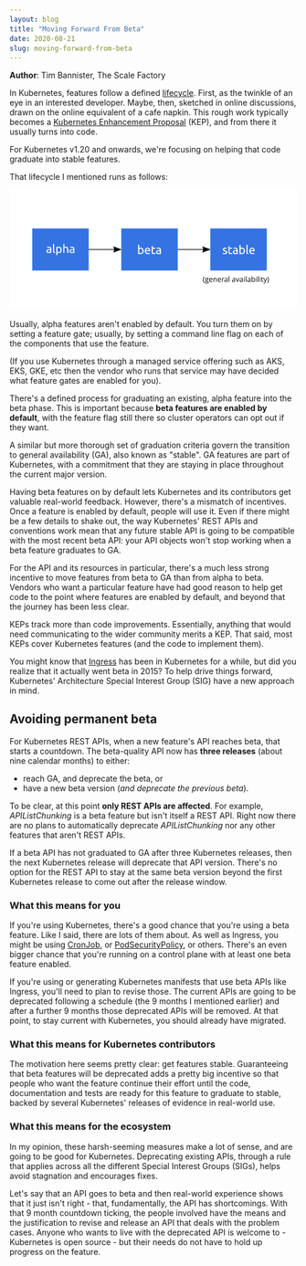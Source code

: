 ```yaml
---
layout: blog
title: "Moving Forward From Beta"
date: 2020-08-21
slug: moving-forward-from-beta
---
```


**Author**: Tim Bannister, The Scale Factory

In Kubernetes, features follow a defined
[lifecycle](/docs/reference/command-line-tools-reference/feature-gates/#feature-stages).
First, as the twinkle of an eye in an interested developer. Maybe, then,
sketched in online discussions, drawn on the online equivalent of a cafe
napkin. This rough work typically becomes a
[Kubernetes Enhancement Proposal](https://github.com/kubernetes/enhancements/blob/master/keps/0001-kubernetes-enhancement-proposal-process.md#kubernetes-enhancement-proposal-process) (KEP), and
from there it usually turns into code.

For Kubernetes v1.20 and onwards, we're focusing on helping that code
graduate into stable features.

That lifecycle I mentioned runs as follows:

![Alpha → Beta → General Availability](feature_stages.svg)

Usually, alpha features aren't enabled by default. You turn them on by setting a feature
gate; usually, by setting a command line flag on each of the components that use the
feature.

(If you use Kubernetes through a managed service offering such as AKS, EKS, GKE, etc then
the vendor who runs that service may have decided what feature gates are enabled for you).

There's a defined process for graduating an existing, alpha feature into the beta phase.
This is important because **beta features are enabled by default**, with the feature flag still
there so cluster operators can opt out if they want.

A similar but more thorough set of graduation criteria govern the transition to general
availability (GA), also known as "stable". GA features are part of Kubernetes, with a
commitment that they are staying in place throughout the current major version.

Having beta features on by default lets Kubernetes and its contributors get valuable
real-world feedback. However, there's a mismatch of incentives. Once a feature is enabled
by default, people will use it. Even if there might be a few details to shake out,
the way Kubernetes' REST APIs and conventions work mean that any future stable API is going
to be compatible with the most recent beta API: your API objects won't stop working when
a beta feature graduates to GA.

For the API and its resources in particular, there's a much less strong incentive to move
features from beta to GA than from alpha to beta. Vendors who want a particular feature
have had good reason to help get code to the point where features are enabled by default,
and beyond that the journey has been less clear.

KEPs track more than code improvements. Essentially, anything that would need
communicating to the wider community merits a KEP. That said, most KEPs cover
Kubernetes features (and the code to implement them).

You might know that [Ingress](/docs/concepts/services-networking/ingress/)
has been in Kubernetes for a while, but did you realize that it actually went beta in 2015? To help
drive things forward, Kubernetes' Architecture Special Interest Group (SIG) have a new approach in
mind.

## Avoiding permanent beta

For Kubernetes REST APIs, when a new feature's API reaches beta, that starts a countdown.
The beta-quality API now has **three releases** (about nine calendar months) to either:
- reach GA, and deprecate the beta, or
- have a new beta version (_and deprecate the previous beta_).

To be clear, at this point **only REST APIs are affected**. For example, _APIListChunking_ is
a beta feature but isn't itself a REST API. Right now there are no plans to automatically
deprecate _APIListChunking_ nor any other features that aren't REST APIs.

If a beta API has not graduated to GA after three Kubernetes releases, then the
next Kubernetes release will deprecate that API version. There's no option for
the REST API to stay at the same beta version beyond the first Kubernetes
release to come out after the release window.

### What this means for you

If you're using Kubernetes, there's a good chance that you're using a beta feature. Like
I said, there are lots of them about.
As well as Ingress, you might be using [CronJob](/docs/concepts/workloads/controllers/cron-jobs/),
or [PodSecurityPolicy](/docs/concepts/policy/pod-security-policy/), or others.
There's an even bigger chance that you're running on a control plane with at least one beta
feature enabled.

If you're using or generating Kubernetes manifests that use beta APIs like Ingress, you'll
need to plan to revise those. The current APIs are going to be deprecated following a
schedule (the 9 months I mentioned earlier) and after a further 9 months those deprecated
APIs will be removed. At that point, to stay current with Kubernetes, you should already
have migrated.

### What this means for Kubernetes contributors

The motivation here seems pretty clear: get features stable. Guaranteeing that beta
features will be deprecated adds a pretty big incentive so that people who want the
feature continue their effort until the code, documentation and tests are ready for this
feature to graduate to stable, backed by several Kubernetes' releases of evidence in
real-world use.

### What this means for the ecosystem

In my opinion, these harsh-seeming measures make a lot of sense, and are going to be
good for Kubernetes. Deprecating existing APIs, through a rule that applies across all
the different Special Interest Groups (SIGs), helps avoid stagnation and encourages
fixes.

Let's say that an API goes to beta and then real-world experience shows that it
just isn't right - that, fundamentally, the API has shortcomings. With that 9 month
countdown ticking, the people involved have the means and the justification to revise
and release an API that deals with the problem cases. Anyone who wants to live with
the deprecated API is welcome to - Kubernetes is open source - but their needs do not
have to hold up progress on the feature.
